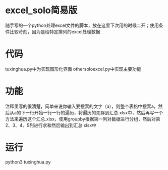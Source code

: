# excel_solo简易版

随手写的一个python处理excel文件的脚本，放在这里下次用的时候二开；使用条件比较苛刻，因为是给特定排列的excel处理数据

# 代码

tuxinghua.py中为实现图形化界面
othersoloexcel.py中实现主要功能

# 功能

注释里写的很清楚，简单来说你输入要搜索的文字（a），则整个表格中搜索a，然后从a的下一行开始一行一行的遍历，将遍历的先存到汇总.xlsx中，然后再写一个方法来遍历这个汇总.xlsx，使用groupby根据第一列对数据进行分组，然后对第2、3、4、5列进行求和然后输出到汇总.xlsx中

# 运行

python3 tuxinghua.py
